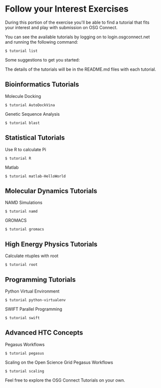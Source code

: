 # Follow your Interest Exercises

During this portion of the exercise you'll be able to find a tutorial that fits your interest and play with submission on OSG Connect. 

You can see the available tutorials by logging on to login.osgconnect.net and running the following command:

```
$ tutorial list
```

Some suggestions to get you started:

The details of the tutorials will be in the README.md files with each tutorial. 

## Bioinformatics Tutorials
Molecule Docking
```
$ tutorial AutoDockVina
```
Genetic Sequence Analysis
```
$ tutorial blast
```

## Statistical Tutorials
Use R to calculate Pi
```
$ tutorial R
```

Matlab
```
$ tutorial matlab-HelloWorld
```

## Molecular Dynamics Tutorials
NAMD Simulations
```
$ tutorial namd
```
GROMACS
```
$ tutorial gromacs
```

## High Energy Physics Tutorials
Calculate ntuples with root
```
$ tutorial root
```

## Programming Tutorials
Python Virtual Environment
```
$ tutorial python-virtualenv
```
SWIFT Parallel Programming
```
$ tutorial swift
```

## Advanced HTC Concepts
Pegasus Workflows
```
$ tutorial pegasus
```
Scaling on the Open Science Grid
Pegasus Workflows
```
$ tutorial scaling
```

Feel free to explore the OSG Connect Tutorials on your own. 
